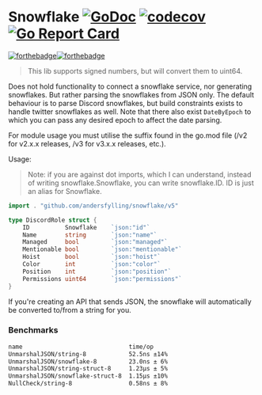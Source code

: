# Snowflake [![GoDoc](https://godoc.org/github.com/andersfylling/snowflake?status.svg)](https://godoc.org/github.com/andersfylling/snowflake) [![codecov](https://codecov.io/gh/andersfylling/snowflake/branch/master/graph/badge.svg?token=w5FS4B9fou)](https://codecov.io/gh/andersfylling/snowflake) [![Go Report Card](https://goreportcard.com/badge/github.com/andersfylling/snowflake)](https://goreportcard.com/report/github.com/andersfylling/snowflake)
[![forthebadge](https://forthebadge.com/images/badges/made-with-go.svg)](https://forthebadge.com)[![forthebadge](https://forthebadge.com/images/badges/built-with-love.svg)](https://forthebadge.com)

> This lib supports signed numbers, but will convert them to uint64.

Does not hold functionality to connect a snowflake service, nor generating snowflakes. But rather parsing the snowflakes from JSON only. The default behaviour is to parse Discord snowflakes, but build constraints exists to handle twitter snowflakes as well. Note that there also exist `DateByEpoch` to which you can pass any desired epoch to affect the date parsing.

For module usage you must utilise the suffix found in the go.mod file (/v2 for v2.x.x releases, /v3 for v3.x.x releases, etc.).

Usage:
>Note: if you are against dot imports, which I can understand, instead of writing snowflake.Snowflake, you can write snowflake.ID. ID is just an alias for Snowflake.

```go
import . "github.com/andersfylling/snowflake/v5"

type DiscordRole struct {
    ID          Snowflake    `json:"id"`
    Name        string       `json:"name"`
    Managed     bool         `json:"managed"`
    Mentionable bool         `json:"mentionable"`
    Hoist       bool         `json:"hoist"`
    Color       int          `json:"color"`
    Position    int          `json:"position"`
    Permissions uint64       `json:"permissions"`
}
```

If you're creating an API that sends JSON, the snowflake will automatically be converted to/from a string for you.

### Benchmarks

```markdown
name                              time/op
UnmarshalJSON/string-8            52.5ns ±14%
UnmarshalJSON/snowflake-8         23.0ns ± 6%
UnmarshalJSON/string-struct-8     1.23µs ± 5%
UnmarshalJSON/snowflake-struct-8  1.15µs ±10%
NullCheck/string-8                0.58ns ± 8%
```